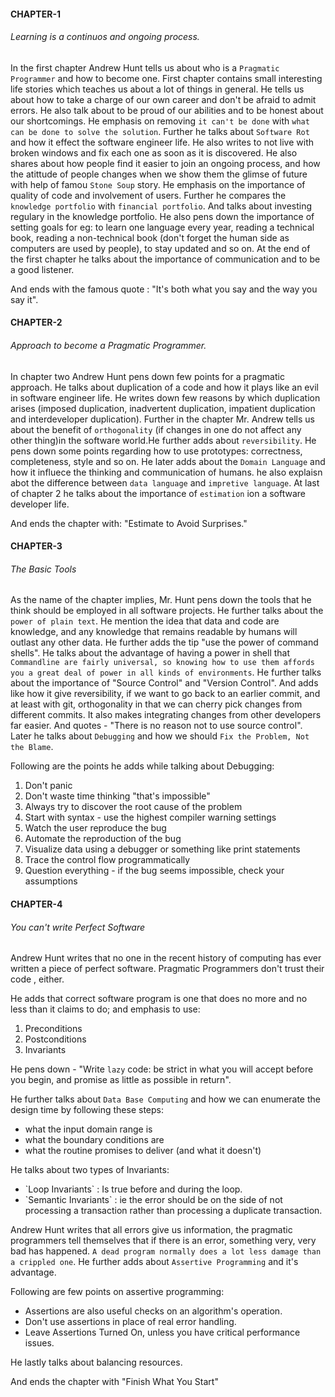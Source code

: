
#### CHAPTER-1
###### Learning is a continuos and ongoing process. 
In the first chapter Andrew Hunt tells us about who is a `Pragmatic Programmer` and how to become one. First chapter contains small interesting life stories which teaches us about a lot of things in general. He tells us about how to take a charge of our own career and don't be afraid to admit errors. He also talk about to be proud of our abilities and to be honest about our shortcomings.  He emphasis on removing `it can't be done` with `what can be done to solve the solution`. Further he talks about `Software Rot` and how it effect the software engineer life. He also writes to not live with broken windows and fix each one as soon as it is discovered. He also shares about how people find it easier to join an ongoing process, and how the atittude of people changes when we show them the glimse of future with help of famou `Stone Soup` story. He emphasis on the importance of quality of code and involvement of users. 
Further he compares the `knowledge portfolio` with `financial portfolio`. And talks about investing regulary in the knowledge portfolio. He also pens down the importance of setting goals for eg: to learn one language every year, reading a technical book, reading a non-technical book (don't forget the human side as computers are used by people), to stay updated and so on. At the end of the first chapter he talks about the importance of communication and to be a good listener. 

And ends with the famous quote : "It's both what you say and the way you say it". 

#### CHAPTER-2
###### Approach to become a Pragmatic Programmer.
In chapter two Andrew Hunt pens down few points for a pragmatic approach. He talks about duplication of a code and how it plays like an evil in software engineer life. He writes down few reasons by which duplication arises (imposed duplication, inadvertent duplication, impatient duplication and interdeveloper duplication). 
Further in the chapter Mr. Andrew tells us about the benefit of `orthogonality` (if changes in one do not affect any other thing)in the software world.He further adds about `reversibility`. He pens down some points regarding how to use prototypes: correctness, completeness, style and so on. He later adds about the `Domain Language` and how it influece the thinking and communication of humans. he also explaisn abot the difference between `data language` and `impretive language`. At last of chapter 2 he talks about the importance of `estimation` ion a software developer life. 

And ends the chapter with: "Estimate to Avoid Surprises."

#### CHAPTER-3
###### The Basic Tools 
As the name of the chapter implies, Mr. Hunt pens down the tools that he think should be employed in all software projects. He further talks about the `power of plain text`. He mention the idea that data and code are knowledge, and any knowledge that remains readable by humans will outlast any other data. He further adds the tip "use the power of command shells". He talks about the advantage of having a power in shell that `Commandline are fairly universal, so knowing how to use them affords you a great deal of power in all kinds of environments`. He further talks about the importance of "Source Control" and "Version Control". And adds like how it give reversibility, if we want to go back to an earlier commit, and at least with git, orthogonality in that we can cherry pick changes from different commits. It also makes integrating changes from other developers far easier. And quotes - "There is no reason not to use source control".
Later he talks about `Debugging` and how we should `Fix the Problem, Not the Blame`. 

Following are the points he adds while talking about Debugging:
1. Don't panic
2. Don't waste time thinking "that's impossible"
3. Always try to discover the root cause of the problem
4. Start with syntax - use the highest compiler warning settings
5. Watch the user reproduce the bug
6. Automate the reproduction of the bug
7. Visualize data using a debugger or something like print statements
8. Trace the control flow programmatically
9. Question everything - if the bug seems impossible, check your assumptions

#### CHAPTER-4
###### You can't write Perfect Software
Andrew Hunt writes that no one in the recent history of computing has ever written a piece of perfect software. Pragmatic Programmers don't trust their code , either. 

He adds that  correct software program is one that does no more and no less than it claims to do; and emphasis to use:
1. Preconditions
2. Postconditions
3. Invariants

He pens down - "Write `lazy` code: be strict in what you will accept before you begin, and promise as little as possible in return". 

He further talks about `Data Base Computing` and how we can enumerate the design time by following these steps: 
<ul>
 <li> what the input domain range is</li>
 <li> what the boundary conditions are</li>
 <li> what the routine promises to deliver (and what it doesn't)</li>
 </ul>
He talks about two types of Invariants:
<ul>
 <li> `Loop Invariants` : Is true before and during the loop.</li>
 <li> `Semantic Invariants` : ie the error should be on the side of not processing a transaction rather than processing a duplicate transaction.</li>
 </ul>

Andrew Hunt writes that all errors give us information, the pragmatic programmers tell themselves that if there is an error, something very, very bad has happened.
`A dead program normally does a lot less damage than a crippled one`.
He further adds about `Assertive Programming` and it's advantage. 

Following are few points on assertive programming: 
<ul>
 <li>Assertions are also useful checks on an algorithm's operation.</li>
 <li> Don't use assertions in place of real error handling.</li>
 <li> Leave Assertions Turned On, unless you have critical performance issues.</li>
 </ul>

He lastly talks about balancing resources. 

And ends the chapter with "Finish What You Start"




